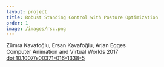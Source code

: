 ```yaml
---
layout: project
title: Robust Standing Control with Posture Optimization
order: 1
image: /images/rsc.png
---
```

Zümra Kavafoğlu, Ersan Kavafoğlu, Arjan Egges  
 Computer Animation and Virtual Worlds 2017    
[doi:10.1007/s00371-016-1338-5](https://doi.org/10.1007/s00371-016-1338-5)